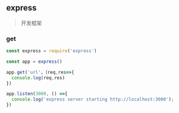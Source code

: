 ## express

> 开发框架

### get

```js
const express = require('express')

const app = express()

app.get('url'，（req,res=>{
  console.log(req,res)
})

app.listen(3000, () =>{
  console.log('express server starting http://localhost:3000');
})

```
